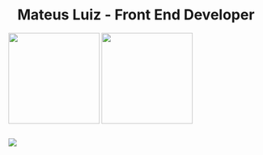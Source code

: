 
<h1 align="center">Mateus Luiz - Front End Developer</h1>

<div>
  <img align="center" height="180em" src="https://github-readme-stats.vercel.app/api?username=mateus-luiz&show_icons=true&theme=apprentice&include_all_commits=true&count_private=true&custom_title=Github Stats&hide=issues,contribs"/>
  <img align="center" height="180em" src="https://github-readme-stats.vercel.app/api/top-langs/?username=mateus-luiz&layout=default&langs_count=7&theme=apprentice"/>
</div>
  
##
  
  <div>
  <a href="https://www.linkedin.com/in/mateusl-dev" target="_blank"><img src="https://img.shields.io/badge/LinkedIn-0077B5?style=for-the-badge&logo=linkedin&logoColor=white" target="_blank"></a>
  </div>
